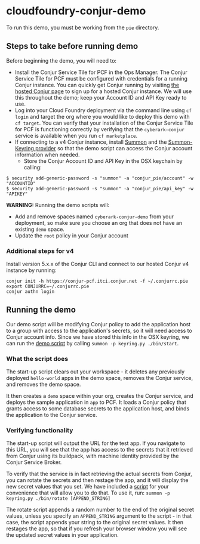 # cloudfoundry-conjur-demo

To run this demo, you must be working from the `pie` directory.

## Steps to take before running demo
Before beginning the demo, you will need to:
- Install the Conjur Service Tile for PCF in the Ops Manager. The Conjur Service Tile for PCF must be configured with credentials for a running Conjur instance. You can quickly get Conjur running by visiting [the hosted Conjur page](https://www.conjur.org/get-started/try-conjur.html) to sign up for a hosted Conjur instance. We will use this throughout the demo; keep your Account ID and API Key ready to use.
- Log into your Cloud Foundry deployment via the command line using `cf login` and target the org where you would like to deploy this demo with `cf target`. You can verify that your installation of the Conjur Service Tile for PCF is functioning correctly by verifying that the `cyberark-conjur` service is available when you run `cf marketplace`.
- If connecting to a v4 Conjur instance, install [Summon](https://github.com/cyberark/summon) and the [Summon-Keyring provider](https://github.com/conjurinc/summon-keyring) so that the demo script can access the Conjur account information when needed.
  - Store the Conjur Account ID and API Key in the OSX keychain by calling:
```
$ security add-generic-password -s "summon" -a "conjur_pie/account" -w "ACCOUNTID"
$ security add-generic-password -s "summon" -a "conjur_pie/api_key" -w "APIKEY"
```
**WARNING:** Running the demo scripts will:
- Add and remove spaces named `cyberark-conjur-demo` from your deployment, so make sure you choose an org that does not have an existing `demo` space.
- Update the `root` policy in your Conjur account

### Additional steps for v4

Install version 5.x.x of the Conjur CLI and connect to our hosted Conjur v4 instance by running:

```
conjur init -h https://conjur-pcf.itci.conjur.net -f ~/.conjurrc.pie
export CONJURRC=~/.conjurrc.pie
conjur authn login
```

## Running the demo
Our demo script will be modifying Conjur policy to add the application host to a group with access to the application's secrets, so it will need access to Conjur account info. Since we have stored this info in the OSX keyring, we can run the [demo script](bin/start) by calling
`summon -p keyring.py ./bin/start`.

### What the script does
The start-up script clears out your workspace - it deletes any previously deployed `hello-world` apps in the demo space, removes the Conjur service, and removes the demo space.

It then creates a `demo` space within your org, creates the Conjur service, and deploys the sample application in `app` to PCF. It loads a Conjur policy that grants access to some database secrets to the application host, and binds the application to the Conjur service.

### Verifying functionality
The start-up script will output the URL for the test app. If you navigate to this URL, you will see that the app has access to the secrets that it retrieved from Conjur using its buildpack, with machine identity provided by the Conjur Service Broker.

To verify that the service is in fact retrieving the actual secrets from Conjur, you can rotate the secrets and then restage the app, and it will display the new secret values that you set. We have included a [script](bin/rotate) for your convenience that will allow you to do that. To use it, run:
`summon -p keyring.py ./bin/rotate [APPEND_STRING]`

The rotate script appends a random number to the end of the original secret values, unless you specify an `APPEND_STRING` argument to the script - in that case, the script appends your string to the original secret values. It then restages the app, so that if you refresh your browser window you will see the updated secret values in your application.
